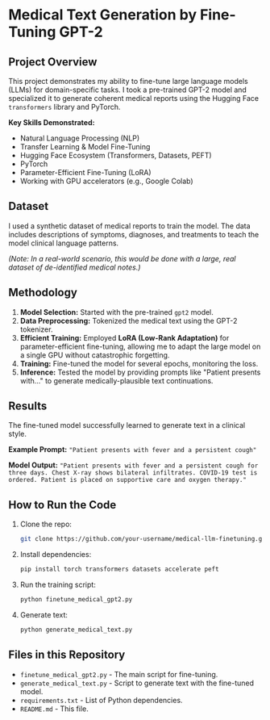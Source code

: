 # Medical Text Generation by Fine-Tuning GPT-2

## Project Overview
This project demonstrates my ability to fine-tune large language models (LLMs) for domain-specific tasks. I took a pre-trained GPT-2 model and specialized it to generate coherent medical reports using the Hugging Face `transformers` library and PyTorch.

**Key Skills Demonstrated:**
- Natural Language Processing (NLP)
- Transfer Learning & Model Fine-Tuning
- Hugging Face Ecosystem (Transformers, Datasets, PEFT)
- PyTorch
- Parameter-Efficient Fine-Tuning (LoRA)
- Working with GPU accelerators (e.g., Google Colab)

## Dataset
I used a synthetic dataset of medical reports to train the model. The data includes descriptions of symptoms, diagnoses, and treatments to teach the model clinical language patterns.

*(Note: In a real-world scenario, this would be done with a large, real dataset of de-identified medical notes.)*

## Methodology
1.  **Model Selection:** Started with the pre-trained `gpt2` model.
2.  **Data Preprocessing:** Tokenized the medical text using the GPT-2 tokenizer.
3.  **Efficient Training:** Employed **LoRA (Low-Rank Adaptation)** for parameter-efficient fine-tuning, allowing me to adapt the large model on a single GPU without catastrophic forgetting.
4.  **Training:** Fine-tuned the model for several epochs, monitoring the loss.
5.  **Inference:** Tested the model by providing prompts like "Patient presents with..." to generate medically-plausible text continuations.

## Results
The fine-tuned model successfully learned to generate text in a clinical style.

**Example Prompt:**
`"Patient presents with fever and a persistent cough"`

**Model Output:**
`"Patient presents with fever and a persistent cough for three days. Chest X-ray shows bilateral infiltrates. COVID-19 test is ordered. Patient is placed on supportive care and oxygen therapy."`

## How to Run the Code
1.  Clone the repo:
    ```bash
    git clone https://github.com/your-username/medical-llm-finetuning.git
    ```
2.  Install dependencies:
    ```bash
    pip install torch transformers datasets accelerate peft
    ```
3.  Run the training script:
    ```bash
    python finetune_medical_gpt2.py
    ```
4.  Generate text:
    ```bash
    python generate_medical_text.py
    ```

## Files in this Repository
- `finetune_medical_gpt2.py` - The main script for fine-tuning.
- `generate_medical_text.py` - Script to generate text with the fine-tuned model.
- `requirements.txt` - List of Python dependencies.
- `README.md` - This file.